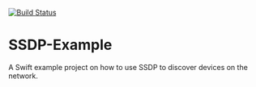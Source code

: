 [![Build Status](https://travis-ci.org/wibosco/SSDPDiscovery-Example.svg)](https://travis-ci.org/wibosco/SSDPDiscovery-Example)

# SSDP-Example
A Swift example project on how to use SSDP to discover devices on the network.
